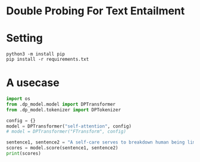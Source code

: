 # Double Probing For Text Entailment

# Setting
```
python3 -m install pip
pip install -r requirements.txt
```

# A usecase
```python
import os
from .dp_model.model import DPTransformer
from .dp_model.tokenizer import DPTokenizer

config = {}
model = DPTransformer("self-attention", config)
# model = DPTransformer("FTransform", config)

sentence1, sentence2 = "A self-care serves to breakdown human being limits", "the limits of human could be broken with self-attention"
scores = model.score(sentence1, sentence2)
print(scores)
```